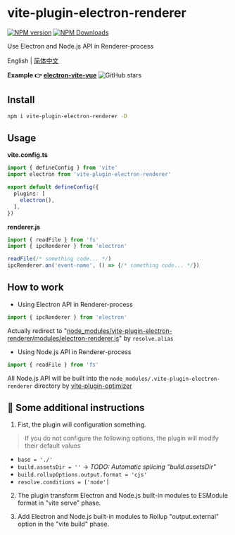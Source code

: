 # vite-plugin-electron-renderer

[![NPM version](https://img.shields.io/npm/v/vite-plugin-electron-renderer.svg?style=flat)](https://npmjs.org/package/vite-plugin-electron-renderer)
[![NPM Downloads](https://img.shields.io/npm/dm/vite-plugin-electron-renderer.svg?style=flat)](https://npmjs.org/package/vite-plugin-electron-renderer)

Use Electron and Node.js API in Renderer-process

English | [简体中文](https://github.com/caoxiemeihao/vite-plugins/blob/main/packages/electron-renderer/README.zh-CN.md)

**Example 👉 [electron-vite-vue](https://github.com/caoxiemeihao/electron-vite-vue)**
![GitHub stars](https://img.shields.io/github/stars/caoxiemeihao/electron-vite-vue?color=fa6470)

## Install

```bash
npm i vite-plugin-electron-renderer -D
```

## Usage

**vite.config.ts**

```ts
import { defineConfig } from 'vite'
import electron from 'vite-plugin-electron-renderer'

export default defineConfig({
  plugins: [
    electron(),
  ],
})
```

**renderer.js**

```ts
import { readFile } from 'fs'
import { ipcRenderer } from 'electron'

readFile(/* something code... */)
ipcRenderer.on('event-name', () => {/* something code... */})
```

## How to work

- Using Electron API in Renderer-process

```js
import { ipcRenderer } from 'electron'
```

Actually redirect to "[node_modules/vite-plugin-electron-renderer/modules/electron-renderer.js](modules/electron-renderer.js)" by `resolve.alias`

- Using Node.js API in Renderer-process

```js
import { readFile } from 'fs'
```

All Node.js API will be built into the `node_modules/.vite-plugin-electron-renderer` directory by [vite-plugin-optimizer](https://www.npmjs.com/package/vite-plugin-optimizer)


## 🚧 Some additional instructions

1. Fist, the plugin will configuration something.

> If you do not configure the following options, the plugin will modify their default values

  * `base = './'`
  * `build.assetsDir = ''` -> *TODO: Automatic splicing "build.assetsDir"*
  * `build.rollupOptions.output.format = 'cjs'`
  * `resolve.conditions = ['node']`

2. The plugin transform Electron and Node.js built-in modules to ESModule format in "vite serve" phase.

3. Add Electron and Node.js built-in modules to Rollup "output.external" option in the "vite build" phase.
